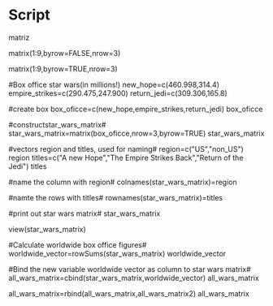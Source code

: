 # Script
matriz

matrix(1:9,byrow=FALSE,nrow=3)

matrix(1:9,byrow=TRUE,nrow=3)

#Box office star wars(in millions!)
new_hope=c(460.998,314.4)
empire_strikes=c(290.475,247.900)
return_jedi=c(309.306,165.8)

#create box 
box_oficce=c(new_hope,empire_strikes,return_jedi)
box_oficce

#constructstar_wars_matrix#
star_wars_matrix=matrix(box_oficce,nrow=3,byrow=TRUE)
star_wars_matrix

#vectors region and titles, used for naming#
region=c("US","non_US")
region
titles=c("A new Hope","The Empire Strikes Back","Return of the Jedi")
titles

#name the column with region#
colnames(star_wars_matrix)=region

#namte the rows with titles#
rownames(star_wars_matrix)=titles

#print out star wars matrix#
star_wars_matrix

view(star_wars_matrix)


#Calculate worldwide box office figures#
worldwide_vector=rowSums(star_wars_matrix)
worldwide_vector

#Bind the new variable worldwide vector as column to star wars matrix#
all_wars_matrix=cbind(star_wars_matrix,worldwide_vector)
all_wars_matrix

all_wars_matrix=rbind(all_wars_matrix,all_wars_matrix2)
all_wars_matrix
